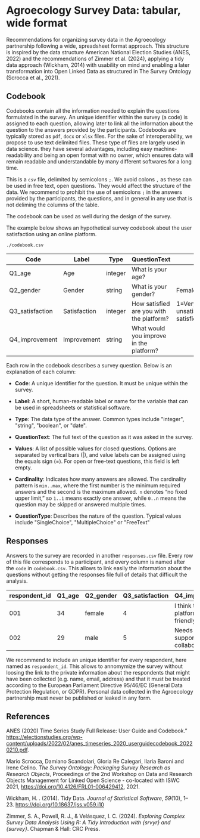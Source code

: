 # Agroecology Survey Data: tabular, wide format

Recommendations for organizing survey data in the Agroecology partnership following a wide, spreadsheet format approach. This structure is inspired by the data structure American National Election Studies (ANES, 2022) and the recommendations of Zimmer et al. (2024), applying a tidy data approach (Wickham, 2014) with usability on mind and enabling a later transformation into Open Linked Data as structured in The Survey Ontology (Scrocca et al., 2021).

## Codebook

Codebooks contain all the information needed to explain the questions formulated in the survey. An unique identifier within the survey (a code) is assigned to each question, allowing later to link all the information about the question to the answers provided by the participants. Codebooks are typically stored as `pdf`, `docx` or `xlsx` files. For the sake of interoperability, we propose to use text delimited files. These type of files are largely used in data science. they have several advantages, including easy machine-readability and being an open format with no owner, which ensures data will remain readable and understandable by many different softwares for a long time. 

This is a `csv` file, delimited by semicolons `;`. We avoid colons `,` as these can be used in free text, open questions. They would affect the structure of the data. We recommend to prohibit the use of semicolons `;` in the answers provided by the participants, the questions, and in general in any use that is not deliming the columns of the table.

The codebook can be used as well during the design of the survey.

The example below shows an hypothetical survey codebook about the user satisfaction using an online platform. 

`./codebook.csv`

| Code            | Label        | Type    | QuestionText                             | Values                                                       | Cardinality | QuestionType |
| --------------- | ------------ | ------- | ---------------------------------------- | ------------------------------------------------------------ | ----------- | ------------ |
| Q1_age          | Age          | integer | What is your age?                        |                                                              | 1..1        | SingleChoice |
| Q2_gender       | Gender       | string  | What is your gender?                     | Female&#124;Male&#124;Other                                  | 1..1        | SingleChoice |
| Q3_satisfaction | Satisfaction | integer | How satisfied are you with the platform? | 1=Very unsatisfied&#124;2=Unsatisfied&#124;3=Neutral&#124;4=Satisfied&#124;5=Very satisfied | 1..1        | SingleChoice |
| Q4_improvement  | Improvement  | string  | What would you improve in the platform?  |                                                              | 0..n        | FreeText     |



Each row in the codebook describes a survey question. Below is an explanation of each column:

- **Code**: A unique identifier for the question. It must be unique within the survey.

- **Label**: A short, human-readable label or name for the variable that can be used in spreadsheets or statistical software.

- **Type**: The data type of the answer. Common types include "integer", "string", "boolean", or "date".

- **QuestionText**: The full text of the question as it was asked in the survey.

- **Values**: A list of possible values for closed questions. Options are separated by vertical bars (|), and value labels can be assigned using the equals sign (=). For open or free-text questions, this field is left empty.

- **Cardinality**: Indicates how many answers are allowed. The cardinality pattern is `min..max`, where the first number is the minimum required answers and the second is the maximum allowed.  `n` denotes “no fixed upper limit,” so `1..1` means exactly one answer, while `0..n` means the question may be skipped or answered multiple times.

- **QuestionType**: Describes the nature of the question. Typical values include "SingleChoice", "MultipleChoice" or "FreeText"



## Responses

Answers to the survey are recorded in another `responses.csv` file. Every row of this file corresponds to a participant, and every column is named after the `code` in `codebook.csv`. This allows to link easily the information about the questions without getting the responses file full of details that difficult the analysis.

| respondent_id | Q1_age | Q2_gender | Q3_satisfaction | Q4_improvement                          |
| ------------- | ------ | --------- | --------------- | --------------------------------------- |
| 001           | 34     | female    | 4               | I think the platform is user-friendly   |
| 002           | 29     | male      | 5               | Needs better support for collaboration. |

We recommend to include an unique identifier for every respondent, here named as `respondent_id`. This allows to annomymize the survey without loosing the link to the private information about the respondents that might have been collected (e.g. name, email, address) and that it must be treated according to the European Parliament Directive 95/46/EC (General Data Protection Regulation, or GDPR). Personal data collected in the Agroecology partnership must never be published or leaked in any form. 



## References

ANES (2020) Time Series Study Full Release: User Guide and Codebook.” https://electionstudies.org/wp-content/uploads/2022/02/anes_timeseries_2020_userguidecodebook_20220210.pdf.

Mario Scrocca, Damiano Scandolari, Gloria Re Calegari, Ilaria Baroni and Irene Celino. *The Survey Ontology: Packaging Survey Research as Research Objects*, Proceedings of the 2nd Workshop on Data and Research Objects Management for Linked Open Science - co-located with ISWC 2021, https://doi.org/10.4126/FRL01-006429412, 2021.

Wickham, H. . (2014). Tidy Data. *Journal of Statistical Software*, *59*(10), 1–23. https://doi.org/10.18637/jss.v059.i10

Zimmer, S. A., Powell, R. J., & Velásquez, I. C. (2024). *Exploring Complex Survey Data Analysis Using R: A Tidy Introduction with {srvyr} and {survey}*. Chapman & Hall: CRC Press.
